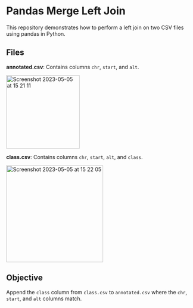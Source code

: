 # Pandas Merge Left Join

This repository demonstrates how to perform a left join on two CSV files using pandas in Python.

## Files

**annotated.csv**: Contains columns `chr`, `start`, and `alt`.

<img width="197" alt="Screenshot 2023-05-05 at 15 21 11" src="https://user-images.githubusercontent.com/13205577/236468837-5b4ef85b-f5da-4cb2-a622-e5e572523f5e.png">

**class.csv**: Contains columns `chr`, `start`, `alt`, and `class`.

<img width="260" alt="Screenshot 2023-05-05 at 15 22 05" src="https://user-images.githubusercontent.com/13205577/236469089-5448ef06-d939-4323-abb0-d716d5f1ed35.png">

## Objective

Append the `class` column from `class.csv` to `annotated.csv` where the `chr`, `start`, and `alt` columns match.

